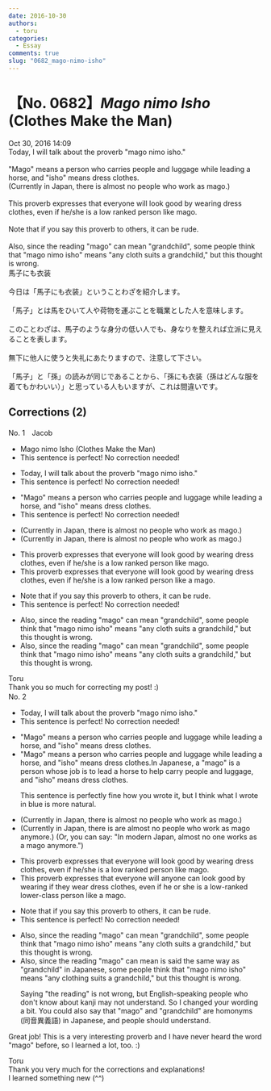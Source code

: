 ```yaml
---
date: 2016-10-30
authors:
  - toru
categories:
  - Essay
comments: true
slug: "0682_mago-nimo-isho"
---
```


# 【No. 0682】<strong><em>Mago nimo Isho</strong></em> (Clothes Make the Man)
<div class="date">Oct 30, 2016 14:09</div>
<div id="post"><div id="body_show_ori">
Today, I will talk about the proverb "mago nimo isho."<br/><br/>"Mago" means a person who carries people and luggage while leading a horse, and "isho" means dress clothes.<br/>(Currently in Japan, there is almost no people who work as mago.)<br/><br/>This proverb expresses that everyone will look good by wearing dress clothes, even if he/she is a low ranked person like mago. <br/><br/>Note that if you say this proverb to others, it can be rude.<br/><br/>Also, since the reading "mago" can mean "grandchild", some people think that "mago nimo isho" means "any cloth suits a grandchild," but this thought is wrong.
</div></div>

<!-- more -->

<div id="post_ja"><div id="body_show_mo">
馬子にも衣装<br/><br/>今日は「馬子にも衣装」ということわざを紹介します。<br/><br/>「馬子」とは馬をひいて人や荷物を運ぶことを職業とした人を意味します。<br/><br/>このことわざは、馬子のような身分の低い人でも、身なりを整えれば立派に見えることを表します。<br/><br/>無下に他人に使うと失礼にあたりますので、注意して下さい。<br/><br/>「馬子」と「孫」の読みが同じであることから、「孫にも衣装（孫はどんな服を着てもかわいい）」と思っている人もいますが、これは間違いです。
</div></div>

## Corrections (2)
<div id="block"><div class="first_name"> No. 1　<span class="just_name">Jacob</span></div><div id="block2">
<ul class="correction_field">
<li class="incorrect">Mago nimo Isho (Clothes Make the Man)</li>
<li class="corrected perfect">This sentence is perfect! No correction needed!</li>
</ul>
<ul class="correction_field">
<li class="incorrect">Today, I will talk about the proverb "mago nimo isho."</li>
<li class="corrected perfect">This sentence is perfect! No correction needed!</li>
</ul>
<ul class="correction_field">
<li class="incorrect">"Mago" means a person who carries people and luggage while leading a horse, and "isho" means dress clothes.</li>
<li class="corrected perfect">This sentence is perfect! No correction needed!</li>
</ul>
<ul class="correction_field">
<li class="incorrect">(Currently in Japan, there is almost no people who work as mago.)</li>
<li class="corrected correct">
(Currently in Japan, there is almost no people who work as mago.)
</li>
</ul>
<ul class="correction_field">
<li class="incorrect">This proverb expresses that everyone will look good by wearing dress clothes, even if he/she is a low ranked person like mago.</li>
<li class="corrected correct">
This proverb expresses that everyone will look good by wearing dress clothes, even if he/she is a low ranked person like <span class="f_red">a </span>mago.
</li>
</ul>
<ul class="correction_field">
<li class="incorrect">Note that if you say this proverb to others, it can be rude.</li>
<li class="corrected perfect">This sentence is perfect! No correction needed!</li>
</ul>
<ul class="correction_field">
<li class="incorrect">Also, since the reading "mago" can mean "grandchild", some people think that "mago nimo isho" means "any cloth suits a grandchild," but this thought is wrong.</li>
<li class="corrected correct">
Also, since the reading "mago" can mean "grandchild", some people think that "mago nimo isho" means "any cloth suits a grandchild," but this thought is wrong.
</li>
</ul>
</div><div class="name"><span class="just_name">Toru</span><br>
Thank you so much for correcting my post! :)
</div>
</div>
<div id="block"><div class="first_name"> No. 2　<span class="just_name"></span></div><div id="block2">
<ul class="correction_field">
<li class="incorrect">Today, I will talk about the proverb "mago nimo isho."</li>
<li class="corrected perfect">This sentence is perfect! No correction needed!</li>
</ul>
<ul class="correction_field">
<li class="incorrect">"Mago" means a person who carries people and luggage while leading a horse, and "isho" means dress clothes.</li>
<li class="corrected correct">
"Mago" means a person who carries people and luggage while leading a horse, and "isho" means dress clothes.<span class="f_blue">In Japanese, a "mago" is a person whose job is to lead a horse to help carry people and luggage, and "isho" means dress clothes.</span>
<p class="correction_comment">This sentence is perfectly fine how you wrote it, but I think what I wrote in blue is more natural.</p>
</li>
</ul>
<ul class="correction_field">
<li class="incorrect">(Currently in Japan, there is almost no people who work as mago.)</li>
<li class="corrected correct">
(Currently in Japan, there <span class="sline">is</span> <span class="f_blue">are </span>almost no people who work as mago <span class="f_blue">anymore</span>.) <span class="f_blue">(Or, you can say: "In modern Japan, almost no one works as a mago anymore.")</span>
</li>
</ul>
<ul class="correction_field">
<li class="incorrect">This proverb expresses that everyone will look good by wearing dress clothes, even if he/she is a low ranked person like mago.</li>
<li class="corrected correct">
This proverb expresses that <span class="sline">everyone will</span> <span class="f_blue">anyone can </span>look good <span class="sline">by wearing</span> <span class="f_blue">if they wear </span>dress clothes, even if he <span class="f_blue">or</span> she is a <span class="sline">low<span class="f_blue">-</span>ranked</span> <span class="f_blue">lower-class</span> person like <span class="f_blue">a</span> mago.
</li>
</ul>
<ul class="correction_field">
<li class="incorrect">Note that if you say this proverb to others, it can be rude.</li>
<li class="corrected perfect">This sentence is perfect! No correction needed!</li>
</ul>
<ul class="correction_field">
<li class="incorrect">Also, since the reading "mago" can mean "grandchild", some people think that "mago nimo isho" means "any cloth suits a grandchild," but this thought is wrong.</li>
<li class="corrected correct">
Also, since <span class="sline">the reading </span>"mago" <span class="sline">can mean</span> <span class="f_blue">is said the same way as </span>"grandchild"<span class="f_blue"> in Japanese</span>, some people think that "mago nimo isho" means "any cloth<span class="f_blue">ing</span> suits a grandchild," but this thought is wrong.
<p class="correction_comment">Saying "the reading" is not wrong, but English-speaking people who don't know about kanji may not understand. So I changed your wording a bit. You could also say that "mago" and "grandchild" are homonyms (同音異義語) in Japanese, and people should understand.</p>
</li>
</ul>
<p class="comment_small">
 Great job! This is a very interesting proverb and I have never heard the word "mago" before, so I learned a lot, too. :)
</p>

</div><div class="name"><span class="just_name">Toru</span><br>
Thank you very much for the corrections and explanations!<br/>I learned something new (^^)
</div>
</div>
